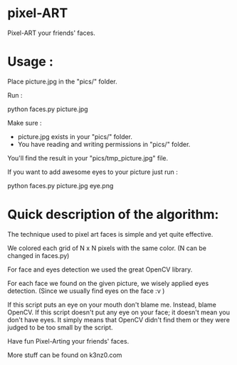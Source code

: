 # pixel-ART

Pixel-ART your friends' faces.


# Usage :

Place picture.jpg in the "pics/" folder. 

Run : 

python faces.py picture.jpg

Make sure :

- picture.jpg exists in your "pics/" folder.
- You have reading and writing permissions in "pics/" folder.

You'll find the result in your "pics/tmp_picture.jpg" file.

 
If you want to add awesome eyes to your picture just run :

python faces.py picture.jpg eye.png


# Quick description of the algorithm:  

The technique used to pixel art faces is simple and yet quite effective.

We colored each grid of N x N pixels with the same color. (N can be changed in faces.py)


For face and eyes detection we used the great OpenCV library.

For each face we found on the given picture, we wisely applied eyes detection.
(Since we usually find eyes on the face :v )  

If this script puts an eye on your mouth don't blame me. Instead, blame OpenCV.
If this script doesn't put any eye on your face; it doesn't mean you don't have eyes.
It simply means that OpenCV didn't find them or they were judged to be 
too small by the script.

Have fun Pixel-Arting your friends' faces.

More stuff can be found on k3nz0.com
